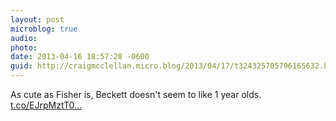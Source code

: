 ```yaml
---
layout: post
microblog: true
audio: 
photo: 
date: 2013-04-16 18:57:28 -0600
guid: http://craigmcclellan.micro.blog/2013/04/17/t324325705796165632.html
---
```

As cute as Fisher is, Beckett doesn't seem to like 1 year olds. [t.co/EJrpMztT0...](https://t.co/EJrpMztT0w)
